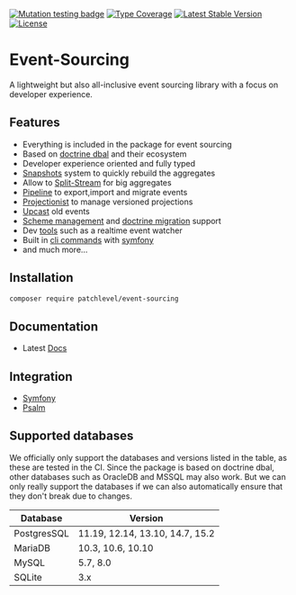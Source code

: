 [![Mutation testing badge](https://img.shields.io/endpoint?style=flat&url=https%3A%2F%2Fbadge-api.stryker-mutator.io%2Fgithub.com%2Fpatchlevel%2Fevent-sourcing%2F2.0.x)](https://dashboard.stryker-mutator.io/reports/github.com/patchlevel/event-sourcing/2.0.x)
[![Type Coverage](https://shepherd.dev/github/patchlevel/event-sourcing/coverage.svg)](https://shepherd.dev/github/patchlevel/event-sourcing)
[![Latest Stable Version](https://poser.pugx.org/patchlevel/event-sourcing/v)](//packagist.org/packages/patchlevel/event-sourcing)
[![License](https://poser.pugx.org/patchlevel/event-sourcing/license)](//packagist.org/packages/patchlevel/event-sourcing)

# Event-Sourcing

A lightweight but also all-inclusive event sourcing library with a focus on developer experience.

## Features

* Everything is included in the package for event sourcing
* Based on [doctrine dbal](https://github.com/doctrine/dbal) and their ecosystem
* Developer experience oriented and fully typed
* [Snapshots](https://patchlevel.github.io/event-sourcing-docs/latest/snapshots/) system to quickly rebuild the aggregates
* Allow to [Split-Stream](https://patchlevel.github.io/event-sourcing-docs/latest/split_stream/) for big aggregates
* [Pipeline](https://patchlevel.github.io/event-sourcing-docs/latest/pipeline/) to export,import and migrate events
* [Projectionist](https://patchlevel.github.io/event-sourcing-docs/latest/projection/) to manage versioned projections
* [Upcast](https://patchlevel.github.io/event-sourcing-docs/latest/upcasting/) old events
* [Scheme management](https://patchlevel.github.io/event-sourcing-docs/latest/store/) and [doctrine migration](https://patchlevel.github.io/event-sourcing-docs/latest/migration/) support
* Dev [tools](https://patchlevel.github.io/event-sourcing-docs/latest/watch_server/) such as a realtime event watcher
* Built in [cli commands](https://patchlevel.github.io/event-sourcing-docs/latest/cli/) with [symfony](https://symfony.com/)
* and much more...

## Installation

```bash
composer require patchlevel/event-sourcing
```

## Documentation

* Latest [Docs](https://patchlevel.github.io/event-sourcing-docs/latest)

## Integration

* [Symfony](https://github.com/patchlevel/event-sourcing-bundle)
* [Psalm](https://github.com/patchlevel/event-sourcing-psalm-plugin)

## Supported databases

We officially only support the databases and versions listed in the table, as these are tested in the CI.
Since the package is based on doctrine dbal, other databases such as OracleDB and MSSQL may also work.
But we can only really support the databases if we can also automatically ensure that they don't break due to changes.

| Database    | Version                         |
|-------------|---------------------------------|
| PostgresSQL | 11.19, 12.14, 13.10, 14.7, 15.2 |
| MariaDB     | 10.3, 10.6, 10.10               |
| MySQL       | 5.7, 8.0                        |
| SQLite      | 3.x                             |
